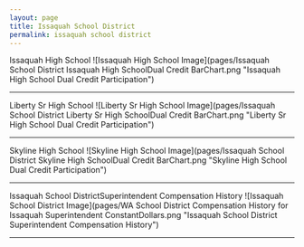 ```yaml
---
layout: page
title: Issaquah School District
permalink: issaquah school district
---
```



Issaquah High School
![Issaquah High School Image](pages/Issaquah School District Issaquah High SchoolDual Credit BarChart.png "Issaquah High School Dual Credit Participation")

___

Liberty Sr High School
![Liberty Sr High School Image](pages/Issaquah School District Liberty Sr High SchoolDual Credit BarChart.png "Liberty Sr High School Dual Credit Participation")

___

Skyline High School
![Skyline High School Image](pages/Issaquah School District Skyline High SchoolDual Credit BarChart.png "Skyline High School Dual Credit Participation")

___

Issaquah School DistrictSuperintendent Compensation History
![Issaquah School District Image](pages/WA School District Compensation History for Issaquah Superintendent ConstantDollars.png "Issaquah School District Superintendent Compensation History")

___

